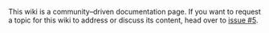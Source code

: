 This wiki is a community–driven documentation page. If you want to request a topic for this wiki to address or discuss its content, head over to [issue #5](https://github.com/koekeishiya/yabai/issues/5).